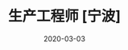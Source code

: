 ---
title: "生产工程师 [宁波]"
date: 2020-03-03
wages: "3k-5k"
type: "在校/应届"
education: "大专"
leader: "张先生"
position: "HR"
jobtype: 4 #生产制造
desc:
  1: "1、负责太阳能灯具或小电器的采购测试工作。"
  2: "2、编制详尽的测试报告"
resdesc:
   1: "1、有3-5年相关产品的检验测试工作，或应届理工类本科毕业生。"
   2: "2、逻辑思维能力强，工作细致，学习能力强。"
   3: "3、接受应届生。"
---